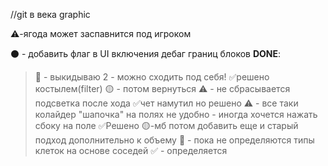 

//git в века graphic

⚠️-ягода может заспавнится под игроком

⚫ - добавить флаг в UI включения дебаг границ блоков
____DONE____:
>🛑 - выкидываю 2 - можно сходить под себя! ✅решено костылем(filter) 🟡 - потом вернуться
>⚠️ - не сбрасывается подсветка после хода ✅чет намутил  но решено
> ⚠️ - все таки колайдер "шапочка" на полях не удобно - иногда хочется нажать сбоку на поле ✅Решено 🟡-мб потом добавить еще и старый подход дополнительно к объему
>🛑 - пока не определяются типы клеток на основе соседей ✅ - определяется